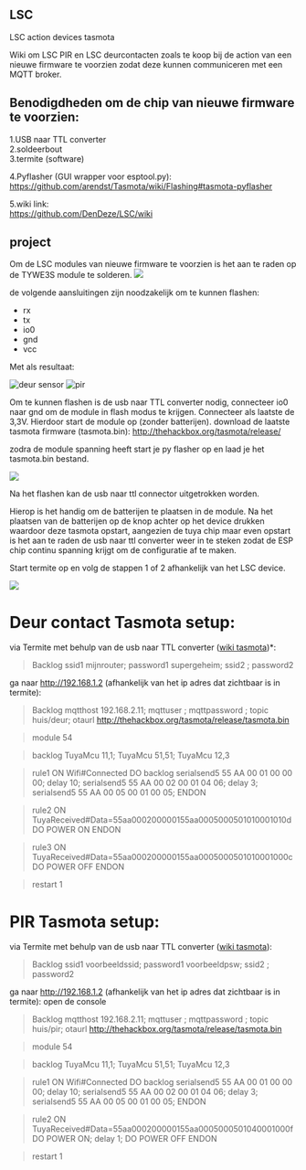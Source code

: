 ## LSC
LSC action devices tasmota


Wiki om LSC PIR en LSC deurcontacten zoals te koop bij de action van een nieuwe firmware te voorzien zodat deze kunnen communiceren met een MQTT broker.



## Benodigdheden om de chip van nieuwe firmware te voorzien:
1.USB naar TTL converter  
2.soldeerbout  
3.termite (software)  

4.Pyflasher (GUI wrapper voor esptool.py):  
   https://github.com/arendst/Tasmota/wiki/Flashing#tasmota-pyflasher   

5.wiki link:  
   https://github.com/DenDeze/LSC/wiki   


## project
Om de LSC modules van nieuwe firmware te voorzien is het aan te raden op de TYWE3S module te solderen.
![](https://hack42.nl/mediawiki/images/thumb/6/69/Tywe3s.png/300px-Tywe3s.png)

de volgende aansluitingen zijn noodzakelijk om te kunnen flashen:
 *  rx
 *  tx
 *  io0
 *  gnd
 *  vcc

Met als resultaat:

![deur sensor](https://github.com/DenDeze/LSC/blob/master/IMG_8658.JPG?raw=true)
![pir](https://github.com/DenDeze/LSC/blob/master/IMG_8663.JPG?raw=true)

Om te kunnen flashen is de usb naar TTL converter nodig, connecteer io0 naar gnd om de module in flash modus te krijgen.
Connecteer als laatste de 3,3V. Hierdoor start de module op (zonder batterijen).
download de laatste tasmota firmware (tasmota.bin):
http://thehackbox.org/tasmota/release/

zodra de module spanning heeft start je py flasher op en laad je het tasmota.bin bestand.

![](https://github.com/DenDeze/LSC/blob/master/Knipsel2.PNG?raw=true)


Na het flashen kan de usb naar ttl connector uitgetrokken worden.

Hierop is het handig om de batterijen te plaatsen in de module.
Na het plaatsen van de batterijen op de knop achter op het device drukken waardoor deze tasmota opstart, aangezien de tuya chip maar even opstart is het aan te raden de usb naar ttl converter weer in te steken zodat de ESP chip continu spanning krijgt om de configuratie af te maken.

Start termite op en volg de stappen 1 of 2 afhankelijk van het LSC device.

![](https://github.com/DenDeze/LSC/blob/master/Knipsel3.PNG?raw=true)

# Deur contact Tasmota setup:

via Termite met behulp van de usb naar TTL converter ([wiki tasmota](https://github.com/arendst/Tasmota/wiki/Initial-Configuration#using-serial-terminal))*:
> Backlog ssid1 mijnrouter; password1 supergeheim; ssid2 ; password2

ga naar http://192.168.1.2 (afhankelijk van het ip adres dat zichtbaar is in termite):

> Backlog mqtthost 192.168.2.11; mqttuser ; mqttpassword ; topic huis/deur; otaurl http://thehackbox.org/tasmota/release/tasmota.bin

> module 54

> backlog TuyaMcu 11,1; TuyaMcu 51,51; TuyaMcu 12,3

> rule1 ON Wifi#Connected DO backlog serialsend5 55 AA 00 01 00 00 00; delay 10; serialsend5 55 AA 00 02 00 01 04 06; delay 3; serialsend5 55 AA 00 05 00 01 00 05; ENDON

> rule2 ON TuyaReceived#Data=55aa000200000155aa0005000501010001010d DO POWER ON ENDON

> rule3 ON TuyaReceived#Data=55aa000200000155aa0005000501010001000c DO POWER OFF ENDON

> restart 1

# PIR Tasmota setup:

via Termite met behulp van de usb naar TTL converter ([wiki tasmota](https://github.com/arendst/Tasmota/wiki/Initial-Configuration#using-serial-terminal)):

> Backlog ssid1 voorbeeldssid; password1 voorbeeldpsw; ssid2 ; password2

ga naar http://192.168.1.2 (afhankelijk van het ip adres dat zichtbaar is in termite):
open de console

> Backlog mqtthost 192.168.2.11; mqttuser ; mqttpassword ; topic huis/pir; otaurl http://thehackbox.org/tasmota/release/tasmota.bin

> module 54

> backlog TuyaMcu 11,1; TuyaMcu 51,51; TuyaMcu 12,3

> rule1 ON Wifi#Connected DO backlog serialsend5 55 AA 00 01 00 00 00; delay 10; serialsend5 55 AA 00 02 00 01 04 06; delay 3; serialsend5 55 AA 00 05 00 01 00 05; ENDON

> rule2 ON TuyaReceived#Data=55aa000200000155aa0005000501040001000f DO POWER ON; delay 1; DO POWER OFF ENDON

> restart 1


